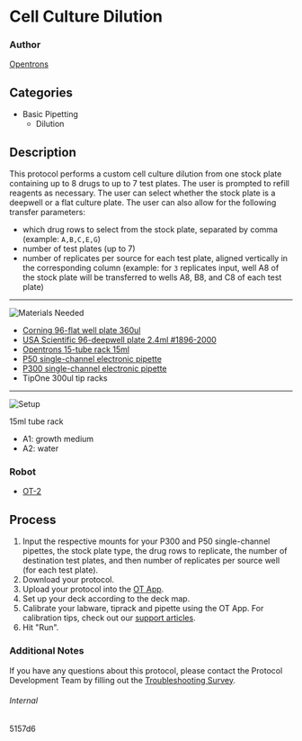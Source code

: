 # Cell Culture Dilution

### Author
[Opentrons](https://opentrons.com/)

## Categories
* Basic Pipetting
	* Dilution


## Description
This protocol performs a custom cell culture dilution from one stock plate containing up to 8 drugs to up to 7 test plates. The user is prompted to refill reagents as necessary. The user can select whether the stock plate is a deepwell or a flat culture plate. The user can also allow for the following transfer parameters:
* which drug rows to select from the stock plate, separated by comma (example: `A,B,C,E,G`)
* number of test plates (up to 7)
* number of replicates per source for each test plate, aligned vertically in the corresponding column (example: for `3` replicates input, well A8 of the stock plate will be transferred to wells A8, B8, and C8 of each test plate)

---
![Materials Needed](https://s3.amazonaws.com/opentrons-protocol-library-website/custom-README-images/001-General+Headings/materials.png)

* [Corning 96-flat well plate 360ul](https://ecatalog.corning.com/life-sciences/b2c/US/en/Microplates/Assay-Microplates/96-Well-Microplates/Corning%C2%AE-96-well-Solid-Black-and-White-Polystyrene-Microplates/p/corning96WellSolidBlackAndWhitePolystyreneMicroplates)
* [USA Scientific 96-deepwell plate 2.4ml #1896-2000](https://www.usascientific.com/2ml-deep96-well-plateone-bulk.aspx)
* [Opentrons 15-tube rack 15ml](https://shop.opentrons.com/products/tube-rack-set-1)
* [P50 single-channel electronic pipette](https://shop.opentrons.com/collections/ot-2-pipettes/products/single-channel-electronic-pipette?variant=5984549077021)
* [P300 single-channel electronic pipette](https://shop.opentrons.com/collections/ot-2-pipettes/products/single-channel-electronic-pipette?variant=5984549109789)
* TipOne 300ul tip racks

---
![Setup](https://s3.amazonaws.com/opentrons-protocol-library-website/custom-README-images/001-General+Headings/Setup.png)

15ml tube rack
* A1: growth medium  
* A2: water

### Robot
* [OT-2](https://opentrons.com/ot-2)

## Process
1. Input the respective mounts for your P300 and P50 single-channel pipettes, the stock plate type, the drug rows to replicate, the number of destination test plates, and then number of replicates per source well (for each test plate).
2. Download your protocol.
3. Upload your protocol into the [OT App](https://opentrons.com/ot-app).
4. Set up your deck according to the deck map.
5. Calibrate your labware, tiprack and pipette using the OT App. For calibration tips, check out our [support articles](https://support.opentrons.com/en/collections/1559720-guide-for-getting-started-with-the-ot-2).
6. Hit "Run".

### Additional Notes
If you have any questions about this protocol, please contact the Protocol Development Team by filling out the [Troubleshooting Survey](https://protocol-troubleshooting.paperform.co/).

###### Internal
5157d6
